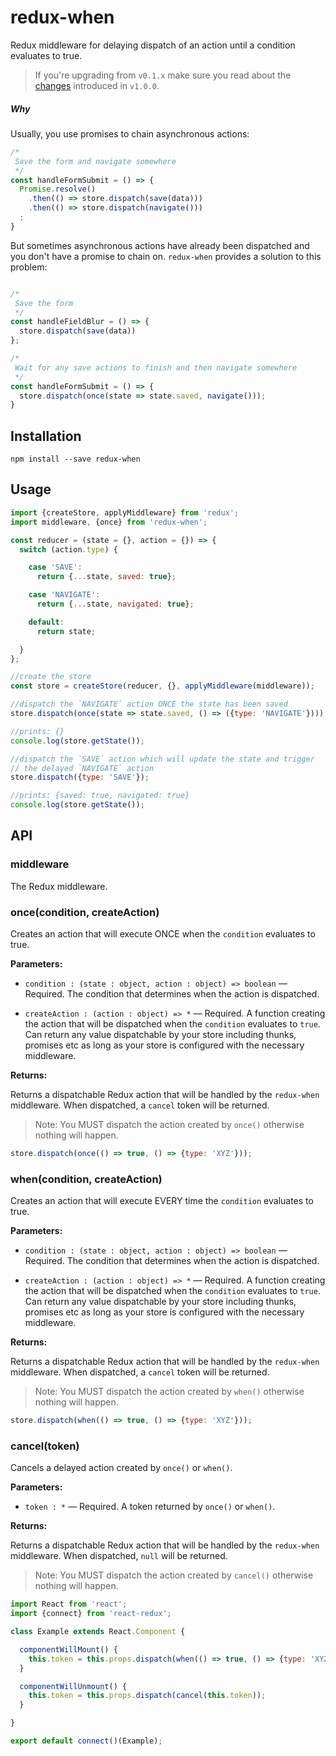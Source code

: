 # redux-when

Redux middleware for delaying dispatch of an action until a condition evaluates to true.

> If you're upgrading from `v0.1.x` make sure you read about the  [changes](./CHANGELOG.md) introduced in `v1.0.0`.

##### Why

Usually, you use promises to chain asynchronous actions:

```js
/*
 Save the form and navigate somewhere
 */
const handleFormSubmit = () => {
  Promise.resolve()
    .then(() => store.dispatch(save(data)))
    .then(() => store.dispatch(navigate()))
  ;
}
```

But sometimes asynchronous actions have already been dispatched and you don't have a promise to chain on. `redux-when` provides a solution to this problem:

```js

/*
 Save the form
 */
const handleFieldBlur = () => {
  store.dispatch(save(data))
};

/*
 Wait for any save actions to finish and then navigate somewhere
 */
const handleFormSubmit = () => {
  store.dispatch(once(state => state.saved, navigate()));
}

```

## Installation

    npm install --save redux-when

## Usage

```javascript
import {createStore, applyMiddleware} from 'redux';
import middleware, {once} from 'redux-when';

const reducer = (state = {}, action = {}) => {
  switch (action.type) {

    case 'SAVE':
      return {...state, saved: true};

    case 'NAVIGATE':
      return {...state, navigated: true};

    default:
      return state;

  }
};

//create the store
const store = createStore(reducer, {}, applyMiddleware(middleware));

//dispatch the `NAVIGATE` action ONCE the state has been saved
store.dispatch(once(state => state.saved, () => ({type: 'NAVIGATE'})));

//prints: {}
console.log(store.getState());

//dispatch the `SAVE` action which will update the state and trigger
// the delayed `NAVIGATE` action
store.dispatch({type: 'SAVE'});

//prints: {saved: true, navigated: true}
console.log(store.getState());

```

## API

### middleware

The Redux middleware.

### once(condition, createAction)

Creates an action that will execute ONCE when the `condition` evaluates to true.

**Parameters:**

- `condition : (state : object, action : object) => boolean` &mdash; Required. The condition that determines when the action is dispatched.

- `createAction : (action : object) => *` &mdash; Required. A function creating the action that will be dispatched when the `condition` evaluates to `true`. Can return any value dispatchable by your store including thunks, promises etc as long as your store is configured with the necessary middleware.

**Returns:**

Returns a dispatchable Redux action that will be handled by the `redux-when` middleware. When dispatched, a `cancel` token will be returned.

> Note: You MUST dispatch the action created by `once()` otherwise nothing will happen.
  ```js
  store.dispatch(once(() => true, () => {type: 'XYZ'}));
  ```

### when(condition, createAction)

Creates an action that will execute EVERY time the `condition` evaluates to true.

**Parameters:**

- `condition : (state : object, action : object) => boolean` &mdash; Required. The condition that determines when the action is dispatched.

- `createAction : (action : object) => *` &mdash; Required. A function creating the action that will be dispatched when the `condition` evaluates to `true`. Can return any value dispatchable by your store including thunks, promises etc as long as your store is configured with the necessary middleware.

**Returns:**

Returns a dispatchable Redux action that will be handled by the `redux-when` middleware. When dispatched, a `cancel` token will be returned.

> Note: You MUST dispatch the action created by `when()` otherwise nothing will happen.
  ```js
  store.dispatch(when(() => true, () => {type: 'XYZ'}));
  ```

### cancel(token)

Cancels a delayed action created by `once()` or `when()`.

**Parameters:**

- `token : *` &mdash; Required. A token returned by `once()` or `when()`.

**Returns:**

Returns a dispatchable Redux action that will be handled by the `redux-when` middleware. When dispatched, `null` will be returned.

> Note: You MUST dispatch the action created by `cancel()` otherwise nothing will happen.

```js
import React from 'react';
import {connect} from 'react-redux';

class Example extends React.Component {

  componentWillMount() {
    this.token = this.props.dispatch(when(() => true, () => {type: 'XYZ'));
  }

  componentWillUnmount() {
    this.token = this.props.dispatch(cancel(this.token));
  }

}

export default connect()(Example);
```
